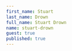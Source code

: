 ```yaml
---
first_name: Stuart
last_name: Drown
full_name: Stuart Drown
name: stuart-drown
guest: true
published: true
---
```


